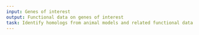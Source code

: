 ```yaml
---
input: Genes of interest
output: Functional data on genes of interest
task: Identify homologs from animal models and related functional data
---
```


